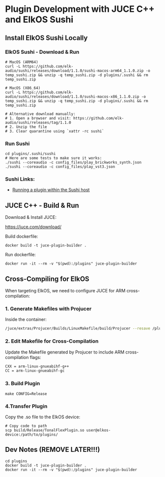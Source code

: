 # Plugin Development with JUCE C++ and ElkOS Sushi

## Install ElkOS Sushi Locally

### ElkOS Sushi - Download & Run

```shell
# MacOS (ARM64)
curl -L https://github.com/elk-audio/sushi/releases/download/1.1.0/sushi-macos-arm64_1.1.0.zip -o temp_sushi.zip && unzip -q temp_sushi.zip -d plugins/.sushi && rm temp_sushi.zip

# MacOS (X86_64)
curl -L https://github.com/elk-audio/sushi/releases/download/1.1.0/sushi-macos-x86_1.1.0.zip -o temp_sushi.zip && unzip -q temp_sushi.zip -d plugins/.sushi && rm temp_sushi.zip

# Alternative download manually:
# 1. Open a browser and visit: https://github.com/elk-audio/sushi/releases/tag/1.1.0
# 2. Unzip the file
# 3. Clear quarantine using `xattr -rc sushi`
```

### Run Sushi

```shell
cd plugins/.sushi/sushi
# Here are some tests to make sure it works:
./sushi --coreaudio -c config_files/play_brickworks_synth.json
./sushi --coreaudio -c config_files/play_vst3.json
```

### Sushi Links:

- [Running a plugin within the Sushi host](https://elk-audio.github.io/elk-docs/html/intro/getting_started_with_development_kit_software.html)

## JUCE C++ - Build & Run

Download & Install JUCE:

https://juce.com/download/

Build dockerfile:

```shell
docker build -t juce-plugin-builder .
```

Run dockerfile:

```shell
docker run -it --rm -v "$(pwd):/plugins" juce-plugin-builder
```

## Cross-Compiling for ElkOS

When targeting ElkOS, we need to configure JUCE for ARM cross-compilation:

### 1. Generate Makefiles with Projucer

Inside the container:

```bash
/juce/extras/Projucer/Builds/LinuxMakefile/build/Projucer --resave /plugins/TonalFlexPlugin.jucer
```

### 2. Edit Makefile for Cross-Compilation

Update the Makefile generated by Projucer to include ARM cross-compilation flags:

```bash
CXX = arm-linux-gnueabihf-g++
CC = arm-linux-gnueabihf-gc
```

### 3. Build Plugin

```shell
make CONFIG=Release
```

### 4.Transfer Plugin

Copy the .so file to the ElkOS device:

```shell
# Copy code to path
scp build/Release/TonalFlexPlugin.so user@elkos-device:/path/to/plugins/
```

## Dev Notes (REMOVE LATER!!!)

```shell
cd plugins
docker build -t juce-plugin-builder .
docker run -it --rm -v "$(pwd):/plugins" juce-plugin-builder
```
